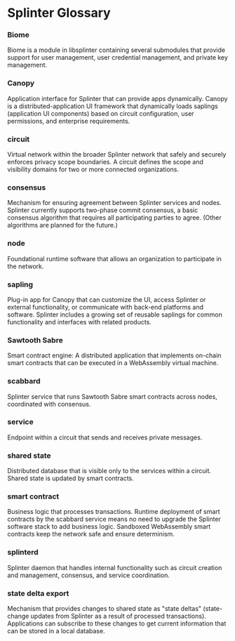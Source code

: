 <!--
  Copyright 2018-2020 Cargill Incorporated

  Licensed under the Apache License, Version 2.0 (the "License");
  you may not use this file except in compliance with the License.
  You may obtain a copy of the License at

      http://www.apache.org/licenses/LICENSE-2.0

  Unless required by applicable law or agreed to in writing, software
  distributed under the License is distributed on an "AS IS" BASIS,
  WITHOUT WARRANTIES OR CONDITIONS OF ANY KIND, either express or implied.
  See the License for the specific language governing permissions and
  limitations under the License.
-->
# Splinter Glossary

<h3 class="glossary-header">
Biome
</h3>

<p class="glossary-definition">
Biome is a module in libsplinter containing several submodules that provide
support for user management, user credential management, and private key
management.
</p>

<h3 class="glossary-header">
Canopy
</h3>

<p class="glossary-definition">
Application interface for Splinter that can provide apps dynamically.
Canopy is a distributed-application UI framework that dynamically loads saplings
(application UI components) based on circuit configuration, user permissions,
and enterprise requirements.
</p>

<h3 class="glossary-header">
circuit
</h3>

<p class="glossary-definition">
Virtual network within the broader Splinter network that safely and securely
enforces privacy scope boundaries. A circuit defines the scope and visibility
domains for two or more connected organizations.
</p>

<h3 class="glossary-header">
consensus
</h3>

<p class="glossary-definition">
Mechanism for ensuring agreement between Splinter services and nodes. Splinter
currently supports two-phase commit consensus, a basic consensus algorithm that
requires all participating parties to agree. (Other algorithms are planned for
the future.)
</p>

<h3 class="glossary-header">
node
</h3>

<p class="glossary-definition">
Foundational runtime software that allows an organization to participate
in the network.
</p>

<h3 class="glossary-header">
sapling
</h3>

<p class="glossary-definition">
Plug-in app for Canopy that can customize the UI, access Splinter or external
functionality, or communicate with back-end platforms and software.
Splinter includes a growing set of reusable saplings for common functionality
and interfaces with related products.
</p>

<h3 class="glossary-header">
Sawtooth Sabre
</h3>

<p class="glossary-definition">
Smart contract engine: A distributed application that implements on-chain smart
contracts that can be executed in a WebAssembly virtual machine.
</p>

<h3 class="glossary-header">
scabbard
</h3>

<p class="glossary-definition">
Splinter service that runs Sawtooth Sabre smart contracts across nodes,
coordinated with consensus.
</p>

<h3 class="glossary-header">
service
</h3>

<p class="glossary-definition">
Endpoint within a circuit that sends and receives private messages.
</p>

<h3 class="glossary-header">
shared state
</h3>

<p class="glossary-definition">
Distributed database that is visible only to the services within a circuit.
Shared state is updated by smart contracts.
</p>

<h3 class="glossary-header">
smart contract
</h3>

<p class="glossary-definition">
Business logic that processes transactions. Runtime deployment of smart
contracts by the scabbard service means no need to upgrade the Splinter software
stack to add business logic. Sandboxed WebAssembly smart contracts keep the
network safe and ensure determinism.
</p>

<h3 class="glossary-header">
splinterd
</h3>

<p class="glossary-definition">
Splinter daemon that handles internal functionality such as circuit creation and
management, consensus, and service coordination.
</p>

<h3 class="glossary-header">
state delta export
</h3>

<p class="glossary-definition">
Mechanism that provides changes to shared state as "state deltas" (state-change
updates from Splinter as a result of processed transactions).
Applications can subscribe to these changes to get current information that can
be stored in a local database.
</p>
